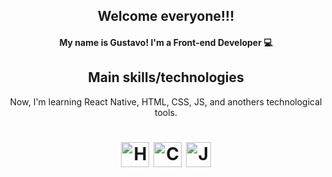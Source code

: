 <h2 align="center">Welcome everyone!!!</h2>

<h4><p align="center">My name is Gustavo! I'm a Front-end Developer 💻</p></h4>

<h2 align="center">Main skills/technologies</h2>

 <a><p align="center">Now, I'm learning React Native, HTML, CSS, JS, and anothers technological tools.</a>
 
<h1 align="center">
    <a><img src="https://cdn-icons-png.flaticon.com/512/1051/1051277.png" width=45 height=40 title="HTML"</a>
    <a><img src="https://cdn-icons-png.flaticon.com/512/732/732190.png" width=45 height=40 title="CSS"</a>
    <a><img src="https://cdn-icons-png.flaticon.com/512/5968/5968292.png" width=40 height=40 title="Javascript"</a>
</h1>



   
   
  



